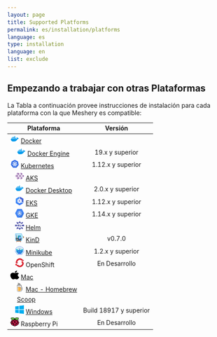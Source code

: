 ```yaml
---
layout: page
title: Supported Platforms
permalink: es/installation/platforms
language: es
type: installation
language: en
list: exclude
---
```


## Empezando a trabajar con otras Plataformas<a name="compatibility-matrix"></a>

La Tabla a continuación provee instrucciones de instalación para cada plataforma con la que Meshery es compatible:

| Plataforma                                                                                                                                            |        Versión         |
| ----------------------------------------------------------------------------------------------------------------------------------------------------- | :--------------------: |
| <img src="/docs/assets/img/platforms/docker.svg" width="20" height="20" /> [Docker](/docs/installation/platforms/docker)                              |                        |
| &nbsp;&nbsp;&nbsp; <img src="/docs/assets/img/platforms/docker.svg" width="20" height="20" /> [Docker Engine](/docs/installation/platforms/docker)    |    19.x y superior     |
| <img src="/docs/assets/img/platforms/kubernetes.svg" width="20" height="20" /> [Kubernetes](/docs/installation/platforms/kubernetes)                  |   1.12.x y superior    |
| &nbsp;&nbsp;&nbsp;<img src="/docs/assets/img/platforms/aks.svg" width="20" height="20" /> [AKS](/docs/installation/platforms/aks)                     |                        |
| &nbsp;&nbsp;&nbsp;<img src="/docs/assets/img/platforms/docker.svg" width="20" height="20" /> [Docker Desktop](/docs/installation/platforms/docker)    |    2.0.x y superior    |
| &nbsp;&nbsp;&nbsp;<img src="/docs/assets/img/platforms/eks.png" width="20" height="20" /> [EKS](/docs/installation/platforms/eks)                     |   1.12.x y superior    |
| &nbsp;&nbsp;&nbsp;<img src="/docs/assets/img/platforms/gke.png" width="20" height="20" /> [GKE](/docs/installation/platforms/gke)                     |   1.14.x y superior    |
| &nbsp;&nbsp;&nbsp;<img src="/docs/assets/img/platforms/helm.svg" width="20" height="20" /> [Helm](/docs/installation/platforms/kubernetes#using-helm) |                        |
| &nbsp;&nbsp;&nbsp;<img src="/docs/assets/img/platforms/kind.png" width="20" height="20" /> [KinD](/docs/installation/platforms/kind)                  |         v0.7.0         |
| &nbsp;&nbsp;&nbsp;<img src="/docs/assets/img/platforms/minikube.png" width="20" height="20" /> [Minikube](/docs/installation/platforms/minikube)      |    1.2.x y superior    |
| &nbsp;&nbsp;&nbsp;<img src="/docs/assets/img/platforms/openshift.svg" width="20" height="20" /> OpenShift                                             |     En Desarrollo      |
| <img src="/docs/assets/img/platforms/apple.svg" width="20" height="20" vertical-align="middle" /> [Mac](/docs/installation#mac-or-linux)              |                        |
| &nbsp;&nbsp;&nbsp;<img src="/docs/assets/img/platforms/homebrew.png" width="20" height="20" /> [Mac - Homebrew](/docs/installation#mac-or-linux)      |                        |
| &nbsp;&nbsp;&nbsp; [Scoop](/docs/installation#windows)                                                                                                |                        |
| &nbsp;&nbsp;&nbsp;<img src="/docs/assets/img/platforms/wsl2.png" width="20" height="20" /> [Windows](/docs/installation/platforms/windows)            | Build 18917 y superior |
| <img src="/docs/assets/img/platforms/raspberry-pi.png" width="20" height="20" /> Raspberry Pi                                                         |     En Desarrollo      |
